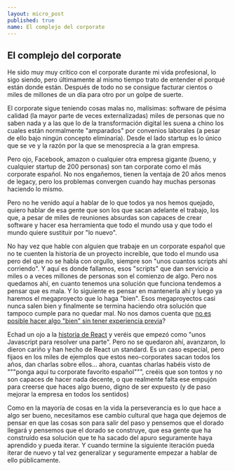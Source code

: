 ```yaml
---
layout: micro_post
published: true
name: El complejo del corporate
---
```


## El complejo del corporate
He sido muy muy crítico con el corporate durante mi vida profesional, lo sigo siendo, pero últimamente al mismo tiempo trato de entender el porqué están donde están. Después de todo no se consigue facturar cientos o miles de millones de un día para otro por un golpe de suerte.

El corporate sigue teniendo cosas malas no, malísimas: software de pésima calidad (la mayor parte de
veces externalizadas) miles de personas que no saben nada y a las que lo de la transformación digital les
suena a chino los cuales están normalmente "amparados" por convenios laborales (a pesar de ello bajo ningún concepto eliminaría). Desde el lado startup es lo único que se ve y la razón por la que se menosprecia a la gran empresa.

Pero ojo, Facebook, amazon o cualquier otra empresa gigante (bueno, y cualquier startup de 200 personas) son tan corporate como el más corporate español. No nos engañemos, tienen la ventaja de 20 años menos de legacy, pero los problemas convergen cuando hay muchas personas haciendo lo mismo.

Pero no he venido aquí a hablar de lo que todos ya nos hemos quejado, quiero hablar de esa gente que son los que sacan adelante el trabajo, los que, a pesar de miles de reuniones absurdas son capaces de crear software y hacer esa herramienta que todo el mundo usa y que todo el mundo quiere sustituir por "lo nuevo".

No hay vez que hable con alguien que trabaje en un corporate español que no te cuenten la historia de un proyecto increíble, que todo el mundo usa pero del que no se habla con orgullo, siempre son "unos cuantos scripts ahí corriendo". Y aquí es donde fallamos, esos "scripts" que dan servicio a miles o a veces millones de personas son el comienzo de algo. Pero nos quedamos ahí, en cuanto tenemos una solución que funciona tendemos a pensar que es mala. Y lo siguiente es pensar en mantenerla ahí y luego ya haremos el megaproyecto que lo haga "bien". Esos megaproyectos casi nunca salen bien y finalmente se termina haciendo otra solución que tampoco cumple para no quedar mal. No nos damos cuenta que [no es posible hacer algo "bien" sin tener experiencia previa](http://javisantana.com/2013/07/12/a-cortar-cojones-se-aprende-cortando-cojones.html)?

Echad un ojo a la [historia de React](https://blog.risingstack.com/the-history-of-react-js-on-a-timeline/) y veréis que empezó como "unos Javascript para resolver una parte". Pero no se quedaron ahí, avanzaron, lo dieron cariño y han hecho de React un standard. Es un caso especial, pero fijaos en los miles de ejemplos que estos neo-corporates sacan todos los años, dan charlas sobre ellos... ahora, cuantas charlas habéis visto de """ponga aquí tu corporate favorito español""", creéis que son tontos y no son capaces de hacer nada decente, o que realmente falta ese empujón para creerse que haces algo bueno, digno de ser expuesto (y de paso mejorar la empresa en todos los sentidos)

Como en la mayoría de cosas en la vida la perseverancia es lo que hace a algo ser bueno, necesitamos ese cambio cultural que haga que dejemos de pensar en que las cosas son para salir del paso y pensemos que el dorado llegará y pensemos que el dorado se construye, que esa gente que ha construído esa solución que te ha sacado del apuro seguramente haya aprendido y pueda iterar. Y cuando termine la siguiente iteración pueda iterar de nuevo y tal vez generalizar y seguramente empezar a hablar de ello públicamente.





